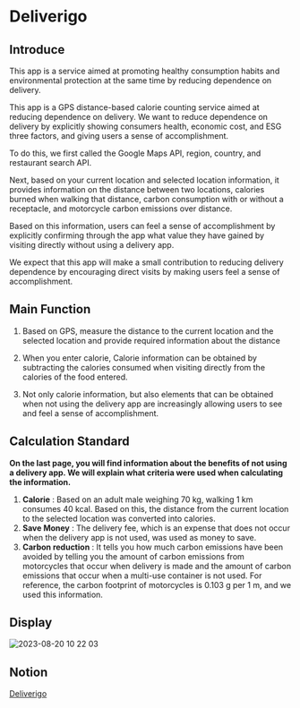 # Deliverigo


## **Introduce**



This app is a service aimed at promoting healthy consumption habits and environmental protection at the same time by reducing dependence on delivery.

This app is a GPS distance-based calorie counting service aimed at reducing dependence on delivery.
We want to reduce dependence on delivery by explicitly showing consumers health, economic cost, and ESG three factors, and giving users a sense of accomplishment.

To do this, we first called the Google Maps API, region, country, and restaurant search API.

Next, based on your current location and selected location information, it provides information on the distance between two locations, calories burned when walking that distance, carbon consumption with or without a receptacle, and motorcycle carbon emissions over distance.

Based on this information, users can feel a sense of accomplishment by explicitly confirming through the app what value they have gained by visiting directly without using a delivery app.

We expect that this app will make a small contribution to reducing delivery dependence by encouraging direct visits by making users feel a sense of accomplishment.


## Main Function



1. Based on GPS, measure the distance to the current location and the selected location and provide required information about the distance

2. When you enter calorie, Calorie information can be obtained by subtracting the calories consumed when visiting directly from the calories of the food entered.

3. Not only calorie information, but also elements that can be obtained when not using the delivery app are increasingly allowing users to see and feel a sense of accomplishment.


## **Calculation Standard**



**On the last page, you will find information about the benefits of not using a delivery app.
We will explain what criteria were used when calculating the information.**

1. **Calorie** : Based on an adult male weighing 70 kg, walking 1 km consumes 40 kcal. Based on this, the distance from the current location to the selected location was converted into calories.
2. **Save Money** : The delivery fee, which is an expense that does not occur when the delivery app is not used, was used as money to save.
3. **Carbon reduction** : It tells you how much carbon emissions have been avoided by telling you the amount of carbon emissions from motorcycles that occur when delivery is made and the amount of carbon emissions that occur when a multi-use container is not used. For reference, the carbon footprint of motorcycles is 0.103 g per 1 m, and we used this information.


## Display
![2023-08-20 10 22 03](https://github.com/Jiin98/Deliverigo/assets/108528803/5c2cff88-f78c-4b79-894b-9e59e9664ec1)

## Notion
[Deliverigo](https://www.notion.so/izongg/Deliverigo-1a5b8823931f4215bb4efc616689501d)
